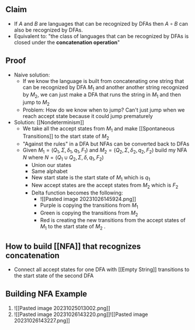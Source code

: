 ## Claim
 - If $A$ and $B$ are languages that can be recognized by DFAs then $A \circ B$ can also be recognized by DFAs.
- Equivalent to: "the class of languages that can be recognized by DFAs is closed under the **concatenation operation**"
## Proof
- Naive solution:
	- If we know the language is built from concatenating one string that can be recognized by DFA $M_{1}$ and another another string recognized by $M_{2}$, we can just make a DFA that runs the string in $M_{1}$ and then jump to $M_{2}$ 
	- Problem: How do we know when to jump? Can't just jump when we reach accept state because it could jump prematurely
- Solution: [[Nondeterminism]]
	- We take all the accept states from $M_{1}$ and make  [[Spontaneous Transitions]] to the start state of $M_{2}$ 
	- "Against the rules" in a DFA but NFAs can be converted back to DFAs
	- Given $M_{1} = \left( Q_{1}, \Sigma, \delta_{1}, q_{1}, F_{1} \right)$ and $M_{2} = (Q_{2},\Sigma, \delta_{2},q_{2},F_{2})$ build my NFA $N$ where $N=\left( Q_{1} \cup Q_{2}, \Sigma, \delta , q_{1}, F_{2}\right)$
		- Union our states
		- Same alphabet
		- New start state is the start state of $M_{1}$ which is $q_{1}$ 
		- New accept states are the accept states from $M_{2}$ which is $F_{2}$ 
		- Delta function becomes the following:
			- ![[Pasted image 20231026145924.png]]
			- Purple is copying the transitions from $M_{1}$ 
			- Green is copying the transitions from $M_{2}$
			- Red is creating the new transitions from the accept states of $M_{1}$ to the start state of $M_{2}$ .
## How to build [[NFA]] that recognizes concatenation 
- Connect all accept states for one DFA with [[Empty String]] transitions to the start state of the second DFA
## Building NFA Example
1. ![[Pasted image 20231025013002.png]]
2. ![[Pasted image 20231026143220.png]]![[Pasted image 20231026143227.png]]